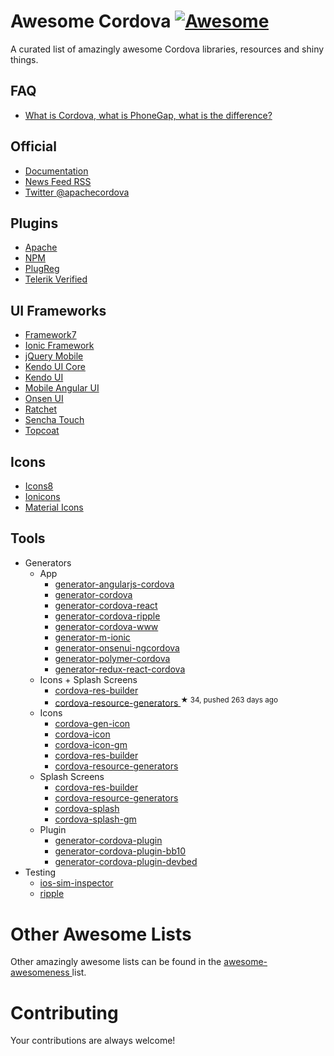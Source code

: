 <h1>
 Awesome Cordova
 <a href="https://github.com/sindresorhus/awesome">
  <img alt="Awesome" src="https://cdn.rawgit.com/sindresorhus/awesome/d7305f38d29fed78fa85652e3a63e154dd8e8829/media/badge.svg"/>
 </a>
</h1>
<p>
 A curated list of amazingly awesome Cordova libraries, resources and shiny things.
</p>
<h2>
 FAQ
</h2>
<ul>
 <li>
  <a href="http://ionicframework.com/blog/what-is-cordova-phonegap/">
   What is Cordova, what is PhoneGap, what is the difference?
  </a>
 </li>
</ul>
<h2>
 Official
</h2>
<ul>
 <li>
  <a href="https://cordova.apache.org/docs/en/latest/">
   Documentation
  </a>
 </li>
 <li>
  <a href="https://cordova.apache.org/feed.xml">
   News Feed RSS
  </a>
 </li>
 <li>
  <a href="https://twitter.com/apachecordova">
   Twitter @apachecordova
  </a>
 </li>
</ul>
<h2>
 Plugins
</h2>
<ul>
 <li>
  <a href="http://cordova.apache.org/plugins/">
   Apache
  </a>
 </li>
 <li>
  <a href="https://www.npmjs.com/search?q=cordova-plugin">
   NPM
  </a>
 </li>
 <li>
  <a href="http://plugreg.com/">
   PlugReg
  </a>
 </li>
 <li>
  <a href="http://plugins.telerik.com/cordova">
   Telerik Verified
  </a>
 </li>
</ul>
<h2>
 UI Frameworks
</h2>
<ul>
 <li>
  <a href="http://www.idangero.us/framework7/">
   Framework7
  </a>
 </li>
 <li>
  <a href="http://ionicframework.com/">
   Ionic Framework
  </a>
 </li>
 <li>
  <a href="http://jquerymobile.com/">
   jQuery Mobile
  </a>
 </li>
 <li>
  <a href="http://www.telerik.com/kendo-ui/open-source-core">
   Kendo UI Core
  </a>
 </li>
 <li>
  <a href="http://www.telerik.com/kendo-ui">
   Kendo UI
  </a>
 </li>
 <li>
  <a href="http://mobileangularui.com/">
   Mobile Angular UI
  </a>
 </li>
 <li>
  <a href="http://onsenui.io/">
   Onsen UI
  </a>
 </li>
 <li>
  <a href="http://goratchet.com/">
   Ratchet
  </a>
 </li>
 <li>
  <a href="http://www.sencha.com/products/touch/">
   Sencha Touch
  </a>
 </li>
 <li>
  <a href="http://topcoat.io/">
   Topcoat
  </a>
 </li>
</ul>
<h2>
 Icons
</h2>
<ul>
 <li>
  <a href="http://icons8.com/">
   Icons8
  </a>
 </li>
 <li>
  <a href="http://ionicons.com/">
   Ionicons
  </a>
 </li>
 <li>
  <a href="https://design.google.com/icons/">
   Material Icons
  </a>
 </li>
</ul>
<h2>
 Tools
</h2>
<ul>
 <li>
  Generators
  <ul>
   <li>
    App
    <ul>
     <li>
      <a href="https://github.com/keshavos/generator-angularjs-cordova">
       generator-angularjs-cordova
      </a>
     </li>
     <li>
      <a href="https://github.com/dangeross/generator-cordova">
       generator-cordova
      </a>
     </li>
     <li>
      <a href="https://github.com/jackong/generator-cordova-react">
       generator-cordova-react
      </a>
     </li>
     <li>
      <a href="https://github.com/keunlee/generator-cordova-ripple">
       generator-cordova-ripple
      </a>
     </li>
     <li>
      <a href="https://github.com/busterc/generator-cordova-www">
       generator-cordova-www
      </a>
     </li>
     <li>
      <a href="https://github.com/mwaylabs/generator-m-ionic">
       generator-m-ionic
      </a>
     </li>
     <li>
      <a href="https://github.com/healthonnet/generator-onsenui-ngcordova">
       generator-onsenui-ngcordova
      </a>
     </li>
     <li>
      <a href="https://github.com/emoriarty/generator-polymer-cordova">
       generator-polymer-cordova
      </a>
     </li>
     <li>
      <a href="https://github.com/zmeecer/generator-redux-react-cordova">
       generator-redux-react-cordova
      </a>
     </li>
    </ul>
   </li>
   <li>
    Icons + Splash Screens
    <ul>
     <li>
      <a href="https://github.com/mettbox/cordova-res-builder">
       cordova-res-builder
      </a>
     </li>
     <li>
      <a href="https://github.com/busterc/cordova-resource-generators">
       cordova-resource-generators
      </a>
      <sup>
       &#9733 34, pushed 263 days ago
      </sup>
     </li>
    </ul>
   </li>
   <li>
    Icons
    <ul>
     <li>
      <a href="https://bitbucket.org/ntakimura/cordova-gen-icon">
       cordova-gen-icon
      </a>
     </li>
     <li>
      <a href="https://github.com/AlexDisler/cordova-icon">
       cordova-icon
      </a>
     </li>
     <li>
      <a href="https://github.com/disusered/cordova-icon-gm">
       cordova-icon-gm
      </a>
     </li>
     <li>
      <a href="https://github.com/mettbox/cordova-res-builder">
       cordova-res-builder
      </a>
     </li>
     <li>
      <a href="https://github.com/busterc/cordova-resource-generators">
       cordova-resource-generators
      </a>
     </li>
    </ul>
   </li>
   <li>
    Splash Screens
    <ul>
     <li>
      <a href="https://github.com/mettbox/cordova-res-builder">
       cordova-res-builder
      </a>
     </li>
     <li>
      <a href="https://github.com/busterc/cordova-resource-generators">
       cordova-resource-generators
      </a>
     </li>
     <li>
      <a href="https://github.com/AlexDisler/cordova-splash">
       cordova-splash
      </a>
     </li>
     <li>
      <a href="https://github.com/disusered/cordova-splash-gm">
       cordova-splash-gm
      </a>
     </li>
    </ul>
   </li>
   <li>
    Plugin
    <ul>
     <li>
      <a href="https://github.com/lholmquist/generator-cordova-plugin">
       generator-cordova-plugin
      </a>
     </li>
     <li>
      <a href="https://github.com/blackberry/generator-cordova-plugin-bb10">
       generator-cordova-plugin-bb10
      </a>
     </li>
     <li>
      <a href="https://github.com/sony/generator-cordova-plugin-devbed">
       generator-cordova-plugin-devbed
      </a>
     </li>
    </ul>
   </li>
  </ul>
 </li>
 <li>
  Testing
  <ul>
   <li>
    <a href="https://github.com/busterc/profiles/blob/master/osx/sources/ios-sim-inspector">
     ios-sim-inspector
    </a>
   </li>
   <li>
    <a href="https://github.com/ripple-emulator/ripple">
     ripple
    </a>
   </li>
  </ul>
 </li>
</ul>
<h1>
 Other Awesome Lists
</h1>
<p>
 Other amazingly awesome lists can be found in the
 <a href="https://github.com/bayandin/awesome-awesomeness">
  awesome-awesomeness
 </a>
 list.
</p>
<h1>
 Contributing
</h1>
<p>
 Your contributions are always welcome!
</p>
